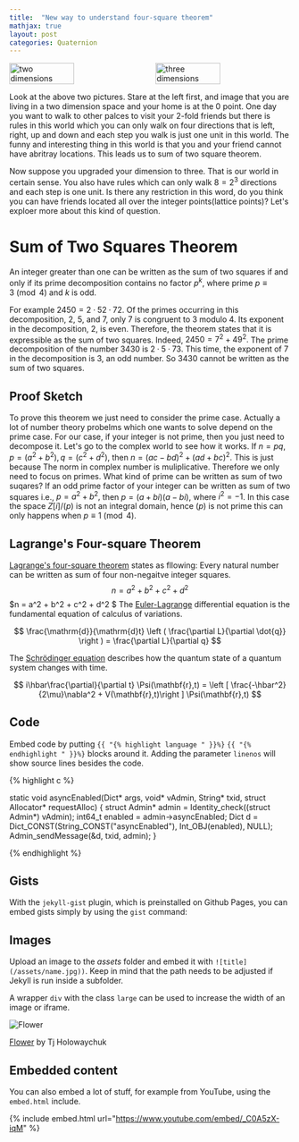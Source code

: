 ```yaml
---
title:  "New way to understand four-square theorem"
mathjax: true
layout: post
categories: Quaternion
---
```



<div style="display: flex; justify-content: space-between;">
  <img src="https://upload.wikimedia.org/wikipedia/commons/0/05/Sum_of_two_squares_theorem.svg" alt="two dimensions" style="width: 48%;">
  <img src="https://upload.wikimedia.org/wikipedia/commons/1/1d/Distances_between_double_cube_corners.svg" alt="three dimensions" style="width: 48%;">
</div>

Look at the above two pictures. Stare at the left first, and image that you are living in a two dimension space and your home is at the 0 point. One day you want to walk to other palces to visit your 2-fold friends but there is rules in this world which you can only walk on four directions that is left, right, up and down and each step you walk is just one unit in this world. The funny and interesting thing in this world is that you and your friend cannot have abritray locations. This leads us to sum of two square theorem.

Now suppose you upgraded your dimension to three. That is our world in certain sense. You also have rules which can only walk $8=2^3$ directions and each step is one unit. Is there any restriction in this word, do you think you can have friends located all over the integer points(lattice points)? Let's exploer more about this kind of question.

# Sum of Two Squares Theorem
An integer greater than one can be written as the sum of two squares if and only if its prime decomposition contains no factor $p^k$, where prime $p \equiv 3 \pmod{4}$ and $k$ is odd.

For example $2450 = 2 · 52 · 72$. Of the primes occurring in this decomposition, 2, 5, and 7, only 7 is congruent to 3 modulo 4. Its exponent in the decomposition, 2, is even. Therefore, the theorem states that it is expressible as the sum of two squares. Indeed, $2450 = 7^2 + 49^2.$ The prime decomposition of the number 3430 is $2 · 5 · 73$. This time, the exponent of 7 in the decomposition is 3, an odd number. So 3430 cannot be written as the sum of two squares.
## Proof Sketch
To prove this theorem we just need to consider the prime case. Actually a lot of number theory probelms which one wants to solve depend on the prime case. For our case, if your integer is not prime, then you just need to decompose it. Let's go to the complex world to see how it works. If $n=pq, p=(a^2+b^2), q=(c^2+d^2)$, then $n=(ac-bd)^2+(ad+bc)^2$. This is just because The norm in complex number is muliplicative. Therefore we only need to focus on primes. What kind of prime can be written as sum of two suqares? If an odd prime factor of your integer can be written as sum of two squares i.e., $p=a^2+b^2,$ then $p=(a+bi)(a-bi)$, where $i^2=-1$. In this case the space $Z[i]/(p)$ is not an integral domain, hence $(p)$ is not prime this can only happens when $p \equiv 1 \pmod{4}$. 


## Lagrange's Four-square Theorem

[Lagrange's four-square theorem](https://www.wikiwand.com/en/Lagrange's_four-square_theorem) states as fllowing:
Every natural number can be written as sum of four non-negaitve integer squares.
$$n = a^2 + b^2 + c^2 + d^2 $$
$n = a^2 + b^2 + c^2 + d^2 $
The [Euler-Lagrange](https://en.wikipedia.org/wiki/Lagrangian_mechanics) differential equation is the fundamental equation of calculus of variations.

$$ \frac{\mathrm{d}}{\mathrm{d}t} \left ( \frac{\partial L}{\partial \dot{q}} \right ) = \frac{\partial L}{\partial q} $$

The [Schrödinger equation](https://en.wikipedia.org/wiki/Schr%C3%B6dinger_equation) describes how the quantum state of a quantum system changes with time.

$$ i\hbar\frac{\partial}{\partial t} \Psi(\mathbf{r},t) = \left [ \frac{-\hbar^2}{2\mu}\nabla^2 + V(\mathbf{r},t)\right ] \Psi(\mathbf{r},t) $$

## Code

Embed code by putting `{{ "{% highlight language " }}%}` `{{ "{% endhighlight " }}%}` blocks around it. Adding the parameter `linenos` will show source lines besides the code.

{% highlight c %}

static void asyncEnabled(Dict* args, void* vAdmin, String* txid, struct Allocator* requestAlloc)
{
    struct Admin* admin = Identity_check((struct Admin*) vAdmin);
    int64_t enabled = admin->asyncEnabled;
    Dict d = Dict_CONST(String_CONST("asyncEnabled"), Int_OBJ(enabled), NULL);
    Admin_sendMessage(&d, txid, admin);
}

{% endhighlight %}

## Gists

With the `jekyll-gist` plugin, which is preinstalled on Github Pages, you can embed gists simply by using the `gist` command:

<script src="https://gist.github.com/5555251.js?file=gist.md"></script>

## Images

Upload an image to the *assets* folder and embed it with `![title](/assets/name.jpg))`. Keep in mind that the path needs to be adjusted if Jekyll is run inside a subfolder.

A wrapper `div` with the class `large` can be used to increase the width of an image or iframe.

![Flower](https://user-images.githubusercontent.com/4943215/55412447-bcdb6c80-5567-11e9-8d12-b1e35fd5e50c.jpg)

[Flower](https://unsplash.com/photos/iGrsa9rL11o) by Tj Holowaychuk

## Embedded content

You can also embed a lot of stuff, for example from YouTube, using the `embed.html` include.

{% include embed.html url="https://www.youtube.com/embed/_C0A5zX-iqM" %}
